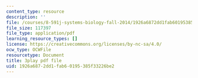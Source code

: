 ```yaml
---
content_type: resource
description: ''
file: /courses/8-591j-systems-biology-fall-2014/1926a6872dd1fab60195385f33226be2_NnDqJhtUqjw.pdf
file_size: 117397
file_type: application/pdf
learning_resource_types: []
license: https://creativecommons.org/licenses/by-nc-sa/4.0/
ocw_type: OCWFile
resourcetype: Document
title: 3play pdf file
uid: 1926a687-2dd1-fab6-0195-385f33226be2
---
```

